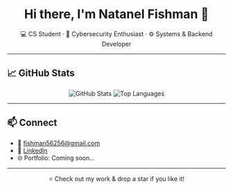 <h1 align="center">Hi there, I'm Natanel Fishman 👋</h1>

<p align="center">
  💻 CS Student · 🔐 Cybersecurity Enthusiast · ⚙️ Systems & Backend Developer  
</p>

---

## 📈 GitHub Stats

<p align="center">
  <img src="https://github-readme-stats.vercel.app/api?username=Natifishman&show_icons=true&theme=tokyonight" alt="GitHub Stats" />
  <img src="https://github-readme-stats.vercel.app/api/top-langs/?username=Natifishman&layout=compact&theme=tokyonight" alt="Top Languages" />
</p>

---

## 📫 Connect

- 📧 fishman56256@gmail.com  
- 💼 [LinkedIn](https://www.linkedin.com/in/natanelf/)  
- 🌐 Portfolio: Coming soon...

---

<p align="center">⭐️ Check out my work & drop a star if you like it!</p>
